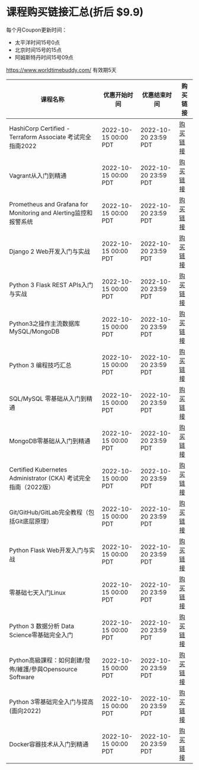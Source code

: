 # 课程购买链接汇总(折后 $9.9)

每个月Coupon更新时间：

- 太平洋时间15号0点
- 北京时间15号的15点 
- 阿姆斯特丹时间15号09点

https://www.worldtimebuddy.com/ 有效期5天

|课程名称  |  优惠开始时间    | 优惠结束时间      | 购买链接      |
|--------|----------------|-----------------|-------------| 
|HashiCorp Certified - Terraform Associate 考试完全指南2022|2022-10-15 00:00 PDT|2022-10-20 23:59 PDT|[购买链接](https://www.udemy.com/course/terraform-basic/?couponCode=OCT-1111)| 
|Vagrant从入门到精通|2022-10-15 00:00 PDT|2022-10-20 23:59 PDT|[购买链接](https://www.udemy.com/course/vagrant-zh/?couponCode=OCT-1112)| 
|Prometheus and Grafana for Monitoring and Alerting监控和报警系统|2022-10-15 00:00 PDT|2022-10-20 23:59 PDT|[购买链接](https://www.udemy.com/course/telegraf-prometheus-grafana-cn/?couponCode=OCT-1113)| 
|Django 2 Web开发入门与实战|2022-10-15 00:00 PDT|2022-10-20 23:59 PDT|[购买链接](https://www.udemy.com/course/django-2-web/?couponCode=OCT-1114)| 
|Python 3 Flask REST APIs入门与实战|2022-10-15 00:00 PDT|2022-10-20 23:59 PDT|[购买链接](https://www.udemy.com/course/flask-rest-api/?couponCode=OCT-1115)| 
|Python3之操作主流数据库MySQL/MongoDB|2022-10-15 00:00 PDT|2022-10-20 23:59 PDT|[购买链接](https://www.udemy.com/course/python3-database/?couponCode=OCT-1116)| 
|Python 3 编程技巧汇总|2022-10-15 00:00 PDT|2022-10-20 23:59 PDT|[购买链接](https://www.udemy.com/course/python3-tips/?couponCode=OCT-1117)| 
|SQL/MySQL 零基础从入门到精通|2022-10-15 00:00 PDT|2022-10-20 23:59 PDT|[购买链接](https://www.udemy.com/course/sql-mysql/?couponCode=OCT-1118)| 
|MongoDB零基础从入门到精通|2022-10-15 00:00 PDT|2022-10-20 23:59 PDT|[购买链接](https://www.udemy.com/course/best-mongodb/?couponCode=OCT-1119)| 
|Certified Kubernetes Administrator (CKA) 考试完全指南（2022版）|2022-10-15 00:00 PDT|2022-10-20 23:59 PDT|[购买链接](https://www.udemy.com/course/k8s-chinese/?couponCode=OCT-1120)| 
|Git/GitHub/GitLab完全教程（包括Git底层原理）|2022-10-15 00:00 PDT|2022-10-20 23:59 PDT|[购买链接](https://www.udemy.com/course/git-basic/?couponCode=OCT-1121)| 
|Python Flask Web开发入门与实战|2022-10-15 00:00 PDT|2022-10-20 23:59 PDT|[购买链接](https://www.udemy.com/course/python-flask/?couponCode=OCT-1122)| 
|零基础七天入门Linux|2022-10-15 00:00 PDT|2022-10-20 23:59 PDT|[购买链接](https://www.udemy.com/course/linux-zh/?couponCode=OCT-1123)| 
|Python 3 数据分析 Data Science零基础完全入门|2022-10-15 00:00 PDT|2022-10-20 23:59 PDT|[购买链接](https://www.udemy.com/course/python-for-data-science/?couponCode=OCT-1124)| 
|Python高級課程：如何創建/發佈/維護/參與Opensource Software|2022-10-15 00:00 PDT|2022-10-20 23:59 PDT|[购买链接](https://www.udemy.com/course/python-awesome-tools/?couponCode=OCT-1125)| 
|Python 3零基础完全入门与提高(面向2022)|2022-10-15 00:00 PDT|2022-10-20 23:59 PDT|[购买链接](https://www.udemy.com/course/python3-chinese/?couponCode=OCT-1126)| 
|Docker容器技术从入门到精通|2022-10-15 00:00 PDT|2022-10-20 23:59 PDT|[购买链接](https://www.udemy.com/course/docker-china/?couponCode=OCT-1127)|